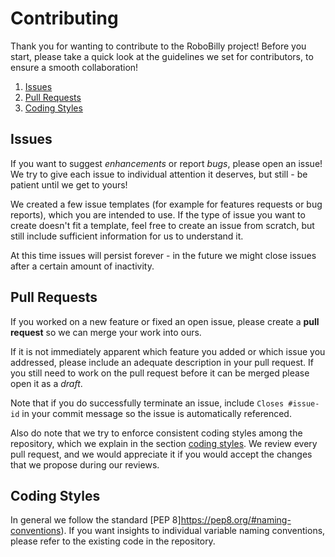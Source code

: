 # Contributing

Thank you for wanting to contribute to the RoboBilly project! Before you start, please take a quick look at the guidelines we set for contributors, to ensure a smooth collaboration!

1. [Issues](#issues)
2. [Pull Requests](#pull-requests)
3. [Coding Styles](#coding-styles)

## Issues

If you want to suggest _enhancements_ or report _bugs_, please open an issue! We try to give each issue to individual attention it deserves, but still - be patient until we get to yours!

We created a few issue templates (for example for features requests or bug reports), which you are intended to use. If the type of issue you want to create doesn't fit a template, feel free to create an issue from scratch, but still include sufficient information for us to understand it.

At this time issues will persist forever - in the future we might close issues after a certain amount of inactivity.

## Pull Requests

If you worked on a new feature or fixed an open issue, please create a **pull request** so we can merge your work into ours.

If it is not immediately apparent which feature you added or which issue you addressed, please include an adequate description in your pull request. If you still need to work on the pull request before it can be merged please open it as a _draft_.

Note that if you do successfully terminate an issue, include `Closes #issue-id` in your commit message so the issue is automatically referenced.

Also do note that we try to enforce consistent coding styles among the repository, which we explain in the section [coding styles](#coding-styles). We review every pull request, and we would appreciate it if you would accept the changes that we propose during our reviews.

## Coding Styles

In general we follow the standard [PEP 8]https://pep8.org/#naming-conventions). If you want insights to individual variable naming conventions, please refer to the existing code in the repository.
